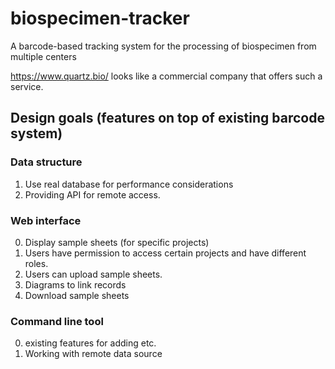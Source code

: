 # biospecimen-tracker

A barcode-based tracking system for the processing of biospecimen from multiple centers

https://www.quartz.bio/ looks like a commercial company that offers such a service.

## Design goals (features on top of existing barcode system)

### Data structure

1. Use real database for performance considerations
2. Providing API for remote access.
 
### Web interface

0. Display sample sheets (for specific projects)
1. Users have permission to access certain projects and have different roles.
2. Users can upload sample sheets.
3. Diagrams to link records
4. Download sample sheets

### Command line tool

0. existing features for adding etc.
1. Working with remote data source

